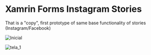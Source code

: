 # Xamrin Forms Instagram Stories
That is a "copy", first prototype of same base functionality of stories (Instagram/Facebook)


![Inicial](https://user-images.githubusercontent.com/14874566/100943032-5228c400-34f4-11eb-8b1b-99344b535266.jpg)

![tela_1](https://user-images.githubusercontent.com/14874566/100943054-5c4ac280-34f4-11eb-97cf-6130f3aa74fc.jpg)

